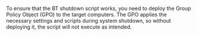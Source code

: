 ﻿To ensure that the BT shutdown script works, you need to deploy the Group Policy Object (GPO) to the target computers. 
The GPO applies the necessary settings and scripts during system shutdown, so without deploying it, the script will not execute as intended.